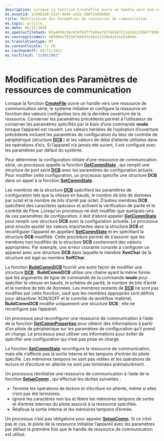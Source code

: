 ```yaml
---
description: Lorsque la fonction CreateFile ouvre un handle vers une ressource de communication série, le système initialise et configure la ressource en fonction des valeurs configurées lors de la dernière ouverture de la ressource.
ms.assetid: a39881d8-32af-4846-a2d3-508f1945b666
title: Modification des Paramètres de ressources de communication
ms.topic: article
ms.date: 05/31/2018
ms.openlocfilehash: 02a4658c58c07dfbd7ffe8ba7977db587211d3422359677999db312d05bd2c79
ms.sourcegitcommit: e858bbe701567d4583c50a11326e42d7ea51804b
ms.translationtype: MT
ms.contentlocale: fr-FR
ms.lasthandoff: 08/11/2021
ms.locfileid: "119911983"
---
```

# <a name="modification-of-communications-resource-settings"></a>Modification des Paramètres de ressources de communication

Lorsque la fonction [**CreateFile**](/windows/desktop/api/fileapi/nf-fileapi-createfilea) ouvre un handle vers une ressource de communication série, le système initialise et configure la ressource en fonction des valeurs configurées lors de la dernière ouverture de la ressource. Conserver les paramètres précédents permet à l’utilisateur de conserver les paramètres spécifiés par le biais d’une commande **mode** lorsque l’appareil est rouvert. Les valeurs héritées de l’opération d’ouverture précédente incluent les paramètres de configuration du bloc de contrôle de périphérique (structure [**DCB**](/windows/desktop/api/Winbase/ns-winbase-dcb) ) et les valeurs de délai d’attente utilisées dans les opérations d’e/s. Si l’appareil n’a jamais été ouvert, il est configuré avec les paramètres par défaut du système.

Pour déterminer la configuration initiale d’une ressource de communication série, un processus appelle la fonction [**GetCommState**](/windows/desktop/api/Winbase/nf-winbase-getcommstate) , qui remplit une structure de port série [**DCB**](/windows/desktop/api/Winbase/ns-winbase-dcb) avec les paramètres de configuration actuels. Pour modifier cette configuration, un processus spécifie une structure **DCB** dans un appel à la fonction [**SetCommState**](/windows/desktop/api/Winbase/nf-winbase-setcommstate) .

Les membres de la structure [**DCB**](/windows/desktop/api/Winbase/ns-winbase-dcb) spécifient les paramètres de configuration tels que la vitesse en bauds, le nombre de bits de données par octet et le nombre de bits d’arrêt par octet. D’autres membres **DCB** spécifient des caractères spéciaux et activent la vérification de parité et le contrôle de Flow. Lorsqu’un processus ne doit modifier que quelques-uns de ces paramètres de configuration, il doit d’abord appeler [**GetCommState**](/windows/desktop/api/Winbase/nf-winbase-getcommstate) pour remplir une structure **DCB** avec la configuration actuelle. Le processus peut ensuite ajuster les valeurs importantes dans la structure **DCB** et reconfigurer l’appareil en appelant [**SetCommState**](/windows/desktop/api/Winbase/nf-winbase-setcommstate) et en spécifiant la structure **DCB** modifiée. Cette procédure permet de s’assurer que les membres non modifiés de la structure **DCB** contiennent des valeurs appropriées. Par exemple, une erreur courante consiste à configurer un appareil avec une structure **DCB** dans laquelle le membre **XonChar** de la structure est égal au membre **XoffChar** .

La fonction [**BuildCommDCB**](/windows/desktop/api/Winbase/nf-winbase-buildcommdcba) fournit une autre façon de modifier une structure [**DCB**](/windows/desktop/api/Winbase/ns-winbase-dcb) . **BuildCommDCB** utilise une chaîne ayant la même forme que les arguments de ligne de commande de la commande **mode** pour spécifier la vitesse en bauds, le schéma de parité, le nombre de bits d’arrêt et le nombre de bits de données. Les membres restants de [**DCB**](/windows/desktop/api/Winbase/ns-winbase-dcb) ne sont pas modifiés par cette fonction, sauf que les membres appropriés sont définis pour désactiver XON/XOFF et le contrôle de workflow matériel. **BuildCommDCB** modifie uniquement une structure **DCB** ; elle ne reconfigure pas l’appareil.

Un processus peut reconfigurer une ressource de communication à l’aide de la fonction [**GetCommProperties**](/windows/desktop/api/Winbase/nf-winbase-getcommproperties) pour obtenir des informations à partir d’un pilote de périphérique sur les paramètres de configuration qu’il prend en charge. Le processus peut utiliser ces informations pour éviter de spécifier une configuration qui n’est pas prise en charge.

La fonction [**SetCommState**](/windows/desktop/api/Winbase/nf-winbase-setcommstate) reconfigure la ressource de communication, mais elle n’affecte pas la sortie interne et les tampons d’entrée du pilote spécifié. Les mémoires tampons ne sont pas vidées et les opérations de lecture et d’écriture en attente ne sont pas terminées prématurément.

Un processus réinitialise une ressource de communication à l’aide de la fonction [**SetupComm**](/windows/desktop/api/Winbase/nf-winbase-setupcomm) , qui effectue les tâches suivantes :

-   Termine les opérations de lecture et d’écriture en attente, même si elles n’ont pas été terminées.
-   Ignore les caractères non lus et libère les mémoires tampons de sortie et d’entrée internes du pilote associé à la ressource spécifiée.
-   Réalloue la sortie interne et les mémoires tampons d’entrée.

Un processus n’est pas obligatoire pour appeler [**SetupComm**](/windows/desktop/api/Winbase/nf-winbase-setupcomm). Si ce n’est pas le cas, le pilote de la ressource Initialise l’appareil avec les paramètres par défaut la première fois que le handle de ressource de communication est utilisé.

 

 
